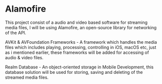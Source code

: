 # Alamofire
This project consist of a audio and video based software for streaming media files, I will be using Alamofire, an open-source library for networking of the API.

AVKit & AVFoundation Frameworks - A framework which handles the media files which includes playing, processing, controlling in iOS, macOS etc, just as i mentioned earlier, these frameworks will be added for accessing of audio & video files.

Realm Database - An object-oriented storage in Mobile Development, this database solution will be used for storing, saving and deleting of the streamed media files.

